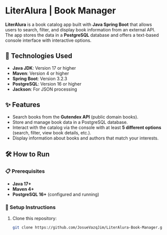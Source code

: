 # LiterAlura | Book Manager

**LiterAlura** is a book catalog app built with **Java Spring Boot** that allows users to search, filter, and display book information from an external API. The app stores the data in a **PostgreSQL** database and offers a text-based console interface with interactive options.

## 🚀 Technologies Used

- **Java JDK**: Version 17 or higher
- **Maven**: Version 4 or higher
- **Spring Boot**: Version 3.2.3
- **PostgreSQL**: Version 16 or higher
- **Jackson**: For JSON processing

## ✨ Features

- Search books from the **Gutendex API** (public domain books).
- Store and manage book data in a PostgreSQL database.
- Interact with the catalog via the console with at least **5 different options** (search, filter, view book details, etc.).
- Display information about books and authors that match your interests.

## 🛠️ How to Run

### 📋 Prerequisites

- **Java 17+**
- **Maven 4+**
- **PostgreSQL 16+** (configured and running)

### 🔧 Setup Instructions

1. Clone this repository:
   ```bash
   git clone https://github.com/JosueVazqJim/LiterAlura-Book-Manager.git